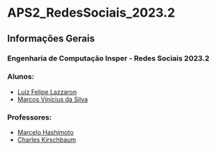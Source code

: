 # APS2_RedesSociais_2023.2

<h2>Informações Gerais</h2>

<h3>Engenharia de Computação Insper - Redes Sociais 2023.2</h3>

<h3>Alunos:</h3>
<ul>
  <li><a href=https://www.linkedin.com/in/luiz-felipe-lazzaron/>Luiz Felipe Lazzaron</a></li>
  <li><a href=https://www.linkedin.com/in/marcosvinis/>Marcos Vinícius da Silva</a></li>
</ul>

<h3>Professores:</h3> 
<ul>
  <li><a href=https://www.insper.edu.br/pesquisa-e-conhecimento/docentes-pesquisadores/marcelo-hashimoto/>Marcelo Hashimoto</a></li>
  <li><a href=https://www.insper.edu.br/pesquisa-e-conhecimento/docentes-pesquisadores/charles-kirschbaum/>Charles Kirschbaum</a></li>
</ul>
